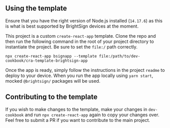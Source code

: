 ## Using the template

Ensure that you have the right version of Node.js installed (`14.17.6`) as this is what is best supported by BrightSign devices at the moment.

This project is a custom `create-react-app` template. Clone the repo and then run the following command in the root of your project directory to instantiate the project. Be sure to set the `file:/` path correctly.

```
npx create-react-app bsignapp --template file:/path/to/dev-cookbook/cra-template-brightsign-app
```

Once the app is ready, simply follow the instructions in the project `readme` to deploy to your device. When you run the app locally using `yarn start`, mocked `@brightsign/` packages will be used.

## Contributing to the template

If you wish to make changes to the template, make your changes in `dev-cookbook` and run `npx create-react-app` again to copy your changes over. Feel free to submit a PR if you want to contribute to the main project.
